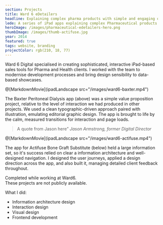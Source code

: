 ```yaml
---
section: Projects
title: Ward 6 eDetailers
headline: Explaining complex pharma products with simple and engaging digital stories.
lede: A series of iPad apps explaining complex Pharmaceutical products with simple and engaging digital stories.
heroImage: /images/pharmaceutical-edetailers-hero.png
thumbImage: /images/thumb-actifuse.jpg
year: 2014
featured: true
tags: website, branding
projectColor: rgb(210, 18, 77)
---
```


Ward 6 Digital specialised in creating sophisticated, interactive iPad-based sales tools for Pharma and Health clients. I worked with the team to modernise development processes and bring design sensibility to data-based showcases.

@[MarkdownMovie](ipadLandscape src="/images/ward6-baxter.mp4")

The Baxter Peritoneal Dialysis app (above) was a simple value proposition project, relative to the level of interaction we had produced in other projects. We used a clean typographic-driven approach paired with illustration, emulating editorial graphic design. The app is brought to life by the calm, measured transitions for interaction and page loads.

> A quote from Jason here” _Jason Armstrong, former Digital Director_

@[MarkdownMovie](ipadLandscape src="/images/ward6-actifuse.mp4")

The app for Actifuse Bone Graft Substitute (below) held a large information set, so it's success relied on clear a information architecture and well-designed navigation. I designed the user journeys, applied a design direction across the app, and also built it, managing detailed client feedback throughout.

<div class="Project-details">
  <p>Completed while working at Ward6.<br>These projects are not publicly available.</p>
  <p>What I did:</p>
  <ul>
    <li>Information architecture design</li>
    <li>Interaction design</li>
    <li>Visual design</li>
    <li>Frontend development</li>
  </ul>
</div>
